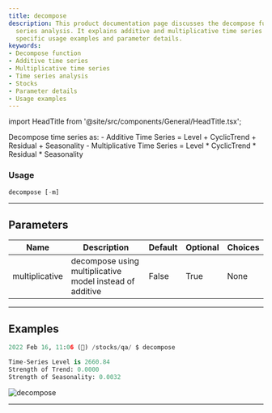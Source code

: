 ```yaml
---
title: decompose
description: This product documentation page discusses the decompose function in time
  series analysis. It explains additive and multiplicative time series and provides
  specific usage examples and parameter details.
keywords:
- Decompose function
- Additive time series
- Multiplicative time series
- Time series analysis
- Stocks
- Parameter details
- Usage examples
---
```


import HeadTitle from '@site/src/components/General/HeadTitle.tsx';

<HeadTitle title="economy/qa/decompose - Reference | OpenBB Terminal Docs" />

Decompose time series as: - Additive Time Series = Level + CyclicTrend + Residual + Seasonality - Multiplicative Time Series = Level * CyclicTrend * Residual * Seasonality

### Usage

```python
decompose [-m]
```

---

## Parameters

| Name | Description | Default | Optional | Choices |
| ---- | ----------- | ------- | -------- | ------- |
| multiplicative | decompose using multiplicative model instead of additive | False | True | None |


---

## Examples

```python
2022 Feb 16, 11:06 (🦋) /stocks/qa/ $ decompose

Time-Series Level is 2660.84
Strength of Trend: 0.0000
Strength of Seasonality: 0.0032
```
![decompose](https://user-images.githubusercontent.com/46355364/154306626-1c5ad11e-a2e9-4107-9aec-5cf18da5358e.png)

---
